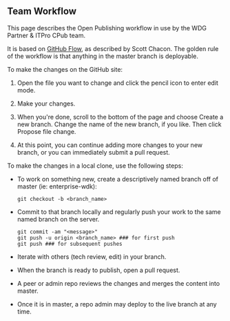 Team Workflow
-----------

This page describes the Open Publishing workflow in use by the WDG Partner & ITPro CPub team.

It is based on [GitHub Flow](http://scottchacon.com/2011/08/31/github-flow.html), as described by Scott Chacon.  The golden rule of the workflow is that anything in the master branch is deployable.

To make the changes on the GitHub site:

1. Open the file you want to change and click the pencil icon to enter edit mode.

2. Make your changes.

3. When you're done, scroll to the bottom of the page and choose Create a new branch.  Change the name of the new branch, if you like.  Then click Propose file change.

4. At this point, you can continue adding more changes to your new branch, or you can immediately submit a pull request.

To make the changes in a local clone, use the following steps:

* To work on something new, create a descriptively named branch off of master (ie: enterprise-wdk):

  ```
  git checkout -b <branch_name>
  ```

* Commit to that branch locally and regularly push your work to the same named branch on the server.

  ```
  git commit -am "<message>"
  git push -u origin <branch_name> ### for first push
  git push ### for subsequent pushes
  ```

* Iterate with others (tech review, edit) in your branch.

* When the branch is ready to publish, open a pull request.

* A peer or admin repo reviews the changes and merges the content into master.

* Once it is in master, a repo admin may deploy to the live branch at any time.
 


<!--HONumber=Mar16_HO2-->


